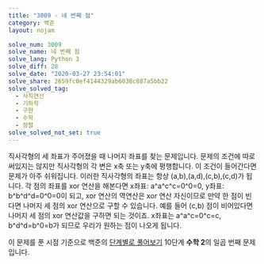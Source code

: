```yaml
---
title: "3009 - 네 번째 점"
category: 백준
layout: nojam

solve_num: 3009
solve_name: 네 번째 점
solve_lang: Python 3
solve_diff: 28
solve_date: "2020-03-27 23:54:01"
solve_share: 2659fc0ef4144329ab6038c887a5bb22
solve_solved_tag:
  - 사칙연산
  - 기하학
  - 구현
  - 수학
  - 정렬
solve_solved_not_set: true
---
```


직사각형의 세 좌표가 주어졌을 때 나머지 좌표를 찾는 문제입니다. 문제의 조건에 따로 써있지는 않지만 직사각형의 각 변은 x축 또는 y축에 평행합니다. 이 조건이 들어간다면 문제가 아주 쉬워집니다. 이러한 직사각형의 좌표는 항상 (a,b),(a,d),(c,b),(c,d)가 됩니다. 각 점의 좌표를 xor 연산을 해본다면 x좌표: a^a^c^c=0^0=0, y좌표: b^b^d^d=0^0=0이 되고, xor 연산의 역연산은 xor 연산 자신이므로 만약 한 점이 빈다면 나머지 세 점의 xor 연산으로 구할 수 있습니다. 예를 들어 (c,b) 점이 비어있다면 나머지 세 점의 xor 연산값을 구하면 되는 것이죠. x좌표는 a^a^c=0^c=c, b^d^d=b^0=b가 되므로 우리가 원하는 점이 나오게 됩니다.

이 문제를 푼 시점 기준으로 백준의 [단계별로 풀어보기](http://noj.am/p/s) 10단계 **수학 2**의 일곱 번째 문제입니다.
